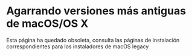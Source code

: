 # Agarrando versiones más antiguas de macOS/OS X

Esta página ha quedado obsoleta, consulta las páginas de instalación correspondientes para los instaladores de macOS legacy